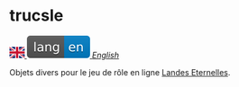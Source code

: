 # trucsle
[<img src="flag-gb.svg" height="20"/> ![en](lang-en-blue.svg) *English*](README.md)

Objets divers pour le jeu de rôle en ligne [Landes Eternelles](http://www.landes-eternelles.com/).
